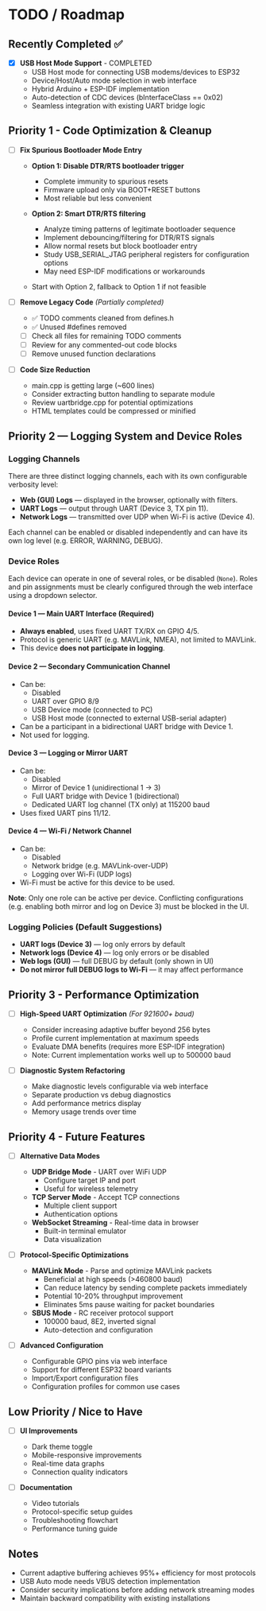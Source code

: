# TODO / Roadmap

## Recently Completed ✅

- [x] **USB Host Mode Support** - COMPLETED
  - USB Host mode for connecting USB modems/devices to ESP32
  - Device/Host/Auto mode selection in web interface
  - Hybrid Arduino + ESP-IDF implementation
  - Auto-detection of CDC devices (bInterfaceClass == 0x02)
  - Seamless integration with existing UART bridge logic

## Priority 1 - Code Optimization & Cleanup

- [ ] **Fix Spurious Bootloader Mode Entry**
  - **Option 1: Disable DTR/RTS bootloader trigger**
    - Complete immunity to spurious resets
    - Firmware upload only via BOOT+RESET buttons
    - Most reliable but less convenient
  
  - **Option 2: Smart DTR/RTS filtering**
    - Analyze timing patterns of legitimate bootloader sequence
    - Implement debouncing/filtering for DTR/RTS signals
    - Allow normal resets but block bootloader entry
    - Study USB_SERIAL_JTAG peripheral registers for configuration options
    - May need ESP-IDF modifications or workarounds
  
  - Start with Option 2, fallback to Option 1 if not feasible

- [ ] **Remove Legacy Code** *(Partially completed)*
  - ✅ TODO comments cleaned from defines.h
  - ✅ Unused #defines removed
  - [ ] Check all files for remaining TODO comments
  - [ ] Review for any commented-out code blocks
  - [ ] Remove unused function declarations

- [ ] **Code Size Reduction**
  - main.cpp is getting large (~600 lines)
  - Consider extracting button handling to separate module
  - Review uartbridge.cpp for potential optimizations
  - HTML templates could be compressed or minified


## Priority 2 — Logging System and Device Roles

### Logging Channels

There are three distinct logging channels, each with its own configurable verbosity level:

- **Web (GUI) Logs** — displayed in the browser, optionally with filters.
- **UART Logs** — output through UART (Device 3, TX pin 11).
- **Network Logs** — transmitted over UDP when Wi-Fi is active (Device 4).

Each channel can be enabled or disabled independently and can have its own log level (e.g. ERROR, WARNING, DEBUG).

### Device Roles

Each device can operate in one of several roles, or be disabled (`None`). Roles and pin assignments must be clearly configured through the web interface using a dropdown selector.

#### Device 1 — Main UART Interface (Required)
- **Always enabled**, uses fixed UART TX/RX on GPIO 4/5.
- Protocol is generic UART (e.g. MAVLink, NMEA), not limited to MAVLink.
- This device **does not participate in logging**.

#### Device 2 — Secondary Communication Channel
- Can be:
  - Disabled
  - UART over GPIO 8/9
  - USB Device mode (connected to PC)
  - USB Host mode (connected to external USB-serial adapter)
- Can be a participant in a bidirectional UART bridge with Device 1.
- Not used for logging.

#### Device 3 — Logging or Mirror UART
- Can be:
  - Disabled
  - Mirror of Device 1 (unidirectional 1 → 3)
  - Full UART bridge with Device 1 (bidirectional)
  - Dedicated UART log channel (TX only) at 115200 baud
- Uses fixed UART pins 11/12.

#### Device 4 — Wi-Fi / Network Channel
- Can be:
  - Disabled
  - Network bridge (e.g. MAVLink-over-UDP)
  - Logging over Wi-Fi (UDP logs)
- Wi-Fi must be active for this device to be used.

**Note**: Only one role can be active per device. Conflicting configurations (e.g. enabling both mirror and log on Device 3) must be blocked in the UI.

### Logging Policies (Default Suggestions)
- **UART logs (Device 3)** — log only errors by default
- **Network logs (Device 4)** — log only errors or be disabled
- **Web logs (GUI)** — full DEBUG by default (only shown in UI)
- **Do not mirror full DEBUG logs to Wi-Fi** — it may affect performance
## Priority 3 - Performance Optimization

- [ ] **High-Speed UART Optimization** *(For 921600+ baud)*
  - Consider increasing adaptive buffer beyond 256 bytes
  - Profile current implementation at maximum speeds
  - Evaluate DMA benefits (requires more ESP-IDF integration)
  - Note: Current implementation works well up to 500000 baud

- [ ] **Diagnostic System Refactoring**
  - Make diagnostic levels configurable via web interface
  - Separate production vs debug diagnostics
  - Add performance metrics display
  - Memory usage trends over time

## Priority 4 - Future Features

- [ ] **Alternative Data Modes**
  - **UDP Bridge Mode** - UART over WiFi UDP
    - Configure target IP and port
    - Useful for wireless telemetry
  - **TCP Server Mode** - Accept TCP connections
    - Multiple client support
    - Authentication options
  - **WebSocket Streaming** - Real-time data in browser
    - Built-in terminal emulator
    - Data visualization

- [ ] **Protocol-Specific Optimizations**
  - **MAVLink Mode** - Parse and optimize MAVLink packets
    - Beneficial at high speeds (>460800 baud)
    - Can reduce latency by sending complete packets immediately
    - Potential 10-20% throughput improvement
    - Eliminates 5ms pause waiting for packet boundaries
  - **SBUS Mode** - RC receiver protocol support
    - 100000 baud, 8E2, inverted signal
    - Auto-detection and configuration

- [ ] **Advanced Configuration**
  - Configurable GPIO pins via web interface
  - Support for different ESP32 board variants
  - Import/Export configuration files
  - Configuration profiles for common use cases

## Low Priority / Nice to Have

- [ ] **UI Improvements**
  - Dark theme toggle
  - Mobile-responsive improvements
  - Real-time data graphs
  - Connection quality indicators

- [ ] **Documentation**
  - Video tutorials
  - Protocol-specific setup guides
  - Troubleshooting flowchart
  - Performance tuning guide

## Notes

- Current adaptive buffering achieves 95%+ efficiency for most protocols
- USB Auto mode needs VBUS detection implementation
- Consider security implications before adding network streaming modes
- Maintain backward compatibility with existing installations

